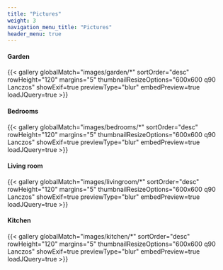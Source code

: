 ```yaml
---
title: "Pictures"
weight: 3
navigation_menu_title: "Pictures"
header_menu: true
---
```


#### Garden
{{< gallery globalMatch="images/garden/*" sortOrder="desc" rowHeight="120" margins="5" thumbnailResizeOptions="600x600 q90 Lanczos" showExif=true previewType="blur" embedPreview=true loadJQuery=true >}} 
&nbsp;

#### Bedrooms
{{< gallery globalMatch="images/bedrooms/*" sortOrder="desc" rowHeight="120" margins="5" thumbnailResizeOptions="600x600 q90 Lanczos" showExif=true previewType="blur" embedPreview=true loadJQuery=true >}}
&nbsp;

#### Living room
{{< gallery globalMatch="images/livingroom/*" sortOrder="desc" rowHeight="120" margins="5" thumbnailResizeOptions="600x600 q90 Lanczos" showExif=true previewType="blur" embedPreview=true loadJQuery=true >}}
&nbsp;

#### Kitchen
{{< gallery globalMatch="images/kitchen/*" sortOrder="desc" rowHeight="120" margins="5" thumbnailResizeOptions="600x600 q90 Lanczos" showExif=true previewType="blur" embedPreview=true loadJQuery=true >}}
&nbsp;